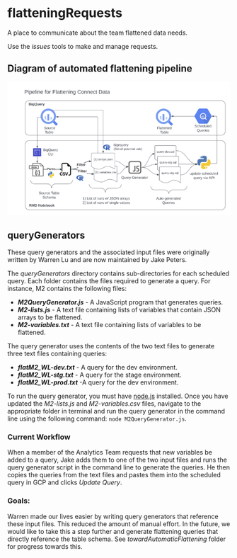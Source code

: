 # flatteningRequests

A place to communicate about the team flattened data needs.

Use the *issues* tools to make and manage requests.

## Diagram of automated flattening pipeline

![](flattening_pipeline_diagram.png)

## queryGenerators

These query generators and the associated input files were originally written by Warren Lu and are now maintained by Jake Peters.

The *queryGenerators* directory contains sub-directories for each scheduled query. Each folder contains the files required to generate a query. For instance, M2 contains the following files:

-   ***M2QueryGenerator.js*** - A JavaScript program that generates queries.
-   ***M2-lists.js*** - A text file containing lists of variables that contain JSON arrays to be flattened.
-   ***M2-variables.txt*** - A text file containing lists of variables to be flattened.

The query generator uses the contents of the two text files to generate three text files containing queries:

-   ***flatM2_WL-dev.txt*** - A query for the dev environment.
-   ***flatM2_WL-stg.txt*** - A query for the stage environment.
-   ***flatM2_WL-prod.txt*** -A query for the dev environment.

To run the query generator, you must have [node.js](https://nodejs.dev/en/download/) installed. Once you have updated the *M2-lists.js* and *M2-variables.csv* files, navigate to the appropriate folder in terminal and run the query generator in the command line using the following command: `node M2QueryGenerator.js`.

### Current Workflow

When a member of the Analytics Team requests that new variables be added to a query, Jake adds them to one of the two input files and runs the query generator script in the command line to generate the queries. He then copies the queries from the text files and pastes them into the scheduled query in GCP and clicks *Update Query*.

### Goals:

Warren made our lives easier by writing query generators that reference these input files. This reduced the amount of manual effort. In the future, we would like to take this a step further and generate flattening queries that directly reference the table schema. See *towardAutomaticFlattening* folder for progress towards this.
